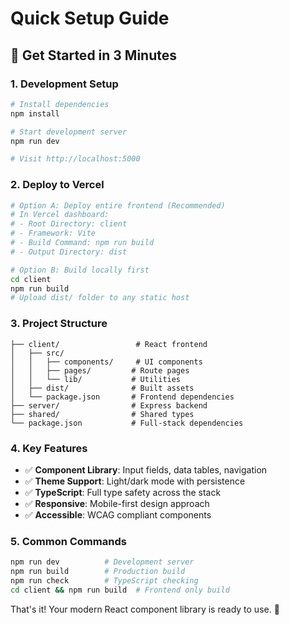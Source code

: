 # Quick Setup Guide

## 🚀 Get Started in 3 Minutes

### 1. Development Setup
```bash
# Install dependencies
npm install

# Start development server
npm run dev

# Visit http://localhost:5000
```

### 2. Deploy to Vercel
```bash
# Option A: Deploy entire frontend (Recommended)
# In Vercel dashboard:
# - Root Directory: client
# - Framework: Vite  
# - Build Command: npm run build
# - Output Directory: dist

# Option B: Build locally first
cd client
npm run build
# Upload dist/ folder to any static host
```

### 3. Project Structure
```
├── client/                 # React frontend
│   ├── src/
│   │   ├── components/     # UI components
│   │   ├── pages/         # Route pages
│   │   └── lib/           # Utilities
│   ├── dist/              # Built assets
│   └── package.json       # Frontend dependencies
├── server/                # Express backend
├── shared/                # Shared types
└── package.json           # Full-stack dependencies
```

### 4. Key Features
- ✅ **Component Library**: Input fields, data tables, navigation
- ✅ **Theme Support**: Light/dark mode with persistence  
- ✅ **TypeScript**: Full type safety across the stack
- ✅ **Responsive**: Mobile-first design approach
- ✅ **Accessible**: WCAG compliant components

### 5. Common Commands
```bash
npm run dev          # Development server
npm run build        # Production build  
npm run check        # TypeScript checking
cd client && npm run build  # Frontend only build
```

That's it! Your modern React component library is ready to use. 🎉